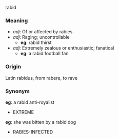 rabid
### Meaning
+ _adj_: Of or affected by rabies
+ _adj_: Raging; uncontrollable
    + __eg__: rabid thirst
+ _adj_: Extremely zealous or enthusiastic; fanatical
    + __eg__: a rabid football fan

### Origin

Latin rabidus, from rabere, to rave

### Synonym

__eg__: a rabid anti-royalist

+ EXTREME

__eg__: she was bitten by a rabid dog

+ RABIES-INFECTED



